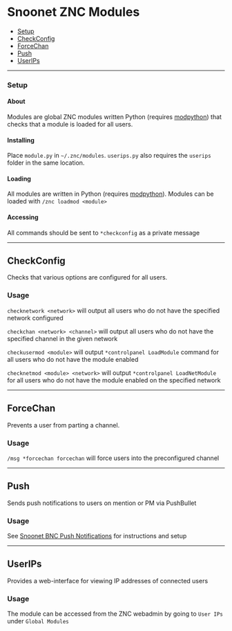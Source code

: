 # Snoonet ZNC Modules

- [Setup](#setup)
- [CheckConfig](#checkconfig)
- [ForceChan](#forcechan)
- [Push](#push)
- [UserIPs](#userips)

---

### Setup

#### About

Modules are global ZNC modules written Python (requires [modpython](http://wiki.znc.in/Modpython)) that checks that a module is loaded for all users.

#### Installing

Place `module.py` in `~/.znc/modules`. `userips.py` also requires the `userips` folder in the same location.

#### Loading

All modules are written in Python (requires [modpython](http://wiki.znc.in/Modpython)). Modules can be loaded with `/znc loadmod <module>`

#### Accessing

All commands should be sent to `*checkconfig` as a private message

---

## CheckConfig

Checks that various options are configured for all users.

### Usage

`checknetwork <network>` will output all users who do not have the specified network configured

`checkchan <network> <channel>` will output all users who do not have the specified channel in the given network

`checkusermod <module>` will output `*controlpanel LoadModule` command for all users who do not have the module enabled

`checknetmod <module> <network>` will output `*controlpanel LoadNetModule` for all users who do not have the module enabled on the specified network

---

## ForceChan

Prevents a user from parting a channel.

### Usage

`/msg *forcechan forcechan` will force users into the preconfigured channel

---

## Push

Sends push notifications to users on mention or PM via PushBullet

### Usage

See [Snoonet BNC Push Notifications](https://snoonet.org/push) for instructions and setup

---

## UserIPs

Provides a web-interface for viewing IP addresses of connected users

### Usage

The module can be accessed from the ZNC webadmin by going to `User IPs` under `Global Modules`
